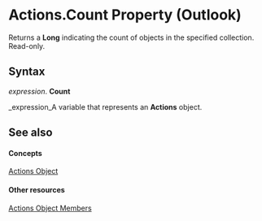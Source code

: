 
# Actions.Count Property (Outlook)

Returns a  **Long** indicating the count of objects in the specified collection. Read-only.


## Syntax

 _expression_. **Count**

 _expression_A variable that represents an  **Actions** object.


## See also


#### Concepts


 [Actions Object](b0903aa4-9b75-5311-d0a5-5ff4a5e29c79.md)
#### Other resources


 [Actions Object Members](f4791bd5-87bb-ac1e-0acc-709cf5f91e36.md)
